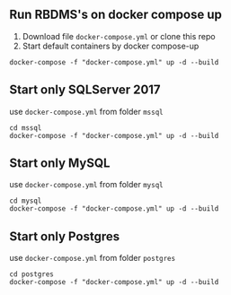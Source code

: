 ## Run RBDMS's on docker compose up

1. Download file `docker-compose.yml` or clone this repo
2. Start default containers by docker compose-up
```
docker-compose -f "docker-compose.yml" up -d --build
```

## Start only SQLServer 2017
use `docker-compose.yml` from folder `mssql`
```
cd mssql
docker-compose -f "docker-compose.yml" up -d --build
```

## Start only MySQL
use `docker-compose.yml` from folder `mysql`
```
cd mysql
docker-compose -f "docker-compose.yml" up -d --build
```

## Start only Postgres
use `docker-compose.yml` from folder `postgres`
```
cd postgres
docker-compose -f "docker-compose.yml" up -d --build
```